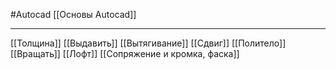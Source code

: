 #Autocad 
[[Основы Autocad]]
_________

[[Толщина]]
[[Выдавить]]
[[Вытягивание]]
[[Сдвиг]]
[[Политело]]
[[Вращать]]
[[Лофт]]
[[Сопряжение и кромка, фаска]]




